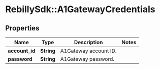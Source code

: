 # RebillySdk::A1GatewayCredentials

## Properties
Name | Type | Description | Notes
------------ | ------------- | ------------- | -------------
**account_id** | **String** | A1Gateway account ID. | 
**password** | **String** | A1Gateway password. | 


